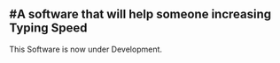 #A software that will help someone increasing Typing Speed
---
This Software is now under Development.
